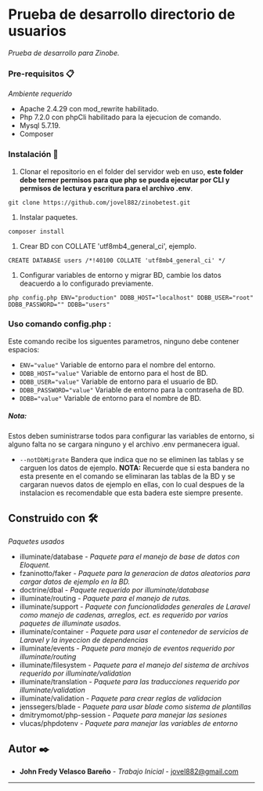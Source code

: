 # Prueba de desarrollo directorio de usuarios

_Prueba de desarrollo para Zinobe._


### Pre-requisitos 📋

_Ambiente requerido_

- Apache 2.4.29 con mod_rewrite habilitado.
- Php 7.2.0 con phpCli habilitado para la ejecucion de comando.
- Mysql 5.7.19.
- Composer 

### Instalación 🔧

1. Clonar el repositorio en el folder del servidor web en uso, **este folder debe terner permisos para que php se pueda ejecutar por CLI y permisos de lectura y escritura para el archivo .env**.

`git clone https://github.com/jovel882/zinobetest.git`

1. Instalar paquetes.

`composer install`

1. Crear BD con COLLATE 'utf8mb4_general_ci', ejemplo.

`CREATE DATABASE users /*!40100 COLLATE 'utf8mb4_general_ci' */`

1. Configurar variables de entorno y migrar BD, cambie los datos deacuerdo a lo configurado previamente.

`php config.php ENV="production" DDBB_HOST="localhost" DDBB_USER="root" DDBB_PASSWORD="" DDBB="users"`

### **Uso comando config.php :**
Este comando recibe los siguentes parametros, ninguno debe contener espacios:
- `ENV="value"` Variable de entorno para el nombre del entorno.
- `DDBB_HOST="value"` Variable de entorno para el host de BD.
- `DDBB_USER="value"` Variable de entorno para el usuario de BD.
- `DDBB_PASSWORD="value"` Variable de entorno para la contraseña de BD.
- `DDBB="value"` Variable de entorno para el nombre de BD.
##### Nota: 
Estos deben suministrarse todos para configurar las variables de entorno, si alguno falta no se cargara ninguno y el archivo .env permanecera igual.

- `--notDbMigrate` Bandera que indica que no se eliminen las tablas y se carguen los datos de ejemplo. **NOTA:** Recuerde que si esta bandera no esta presente en el comando se eliminaran las tablas de la BD y se cargaran nuevos datos de ejemplo en ellas, con lo cual despues de la instalacion es recomendable que esta badera este siempre presente. 




## Construido con 🛠️

_Paquetes usados_

- illuminate/database - *Paquete para el manejo de base de datos con Eloquent.*
- fzaninotto/faker - *Paquete para la generacion de datos aleatorios para cargar datos de ejemplo en la BD.*
- doctrine/dbal - *Paquete requerido por illuminate/database*
- illuminate/routing - *Paquete para el manejo de rutas.*
- illuminate/support - *Paquete con funcionalidades generales de Laravel como manejo de cadenas, arreglos, ect. es requerido por varios paquetes de illuminate usados.*
- illuminate/container - *Paquete para usar el contenedor de servicios de Laravel  y la inyeccion de dependencias*
- illuminate/events - *Paquete para manejo de eventos requerido por illuminate/routing*
- illuminate/filesystem - *Paquete para el manejo del sistema de archivos requerido por illuminate/validation*
- illuminate/translation - *Paquete para las traducciones requerido por illuminate/validation*
- illuminate/validation - *Paquete para crear reglas de validacion*
- jenssegers/blade - *Paquete para usar blade como sistema de plantillas*
- dmitrymomot/php-session - *Paquete para manejar las sesiones*
- vlucas/phpdotenv - *Paquete para manejar las variables de entorno*

## Autor ✒️

* **John Fredy Velasco Bareño** - *Trabajo Inicial* - [jovel882@gmail.com](mailto:jovel882@gmail.com)


------------------------